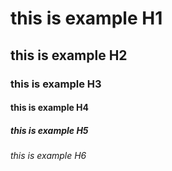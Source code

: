 # this is example H1
## this is example H2
### this is example H3
#### this is example H4
##### this is example H5
###### this is example H6
